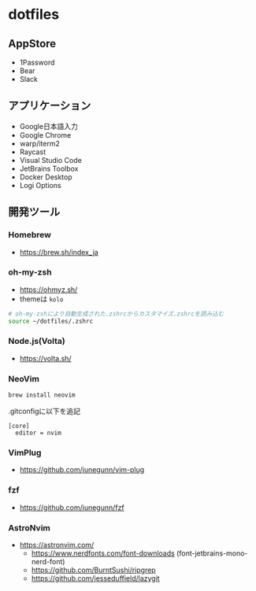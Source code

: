 # dotfiles

## AppStore

* 1Password
* Bear
* Slack

## アプリケーション

* Google日本語入力
* Google Chrome
* warp/iterm2
* Raycast
* Visual Studio Code
* JetBrains Toolbox
* Docker Desktop
* Logi Options

## 開発ツール

### Homebrew

* https://brew.sh/index_ja

### oh-my-zsh

* https://ohmyz.sh/
* themeは `kolo`

```bash
# oh-my-zshにより自動生成された.zshrcからカスタマイズ.zshrcを読み込む
source ~/dotfiles/.zshrc
```

### Node.js(Volta)

* https://volta.sh/

### NeoVim

```bash
brew install neovim
```

.gitconfigに以下を追記

```
[core]
  editor = nvim
```

### VimPlug

* https://github.com/junegunn/vim-plug

### fzf

* https://github.com/junegunn/fzf

### AstroNvim

* https://astronvim.com/
  * https://www.nerdfonts.com/font-downloads (font-jetbrains-mono-nerd-font)
  * https://github.com/BurntSushi/ripgrep
  * https://github.com/jesseduffield/lazygit
